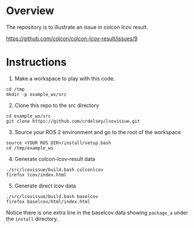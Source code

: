 # Overview

The repository is to illustrate an issue in colcon lcov result.

https://github.com/colcon/colcon-lcov-result/issues/9

# Instructions

1. Make a workspace to play with this code.
```
cd /tmp
mkdir -p example_ws/src
```

2. Clone this repo to the src directory
```
cd example_ws/src
git clone https://github.com/crdelsey/lcovissue.git
```

3. Source your ROS 2 environment and go to the root of the workspace
```
source <YOUR ROS DIR>/install/setup.bash
cd /tmp/example_ws
```

4. Generate colcon-lcov-result data
```
./src/lcovissue/build.bash colconlcov
firefox lcov/index.html
```

5. Generate direct lcov data
```
./src/lcovissue/build.bash baselcov
firefox baselcov/html/index.html
```

Notice there is one extra line in the baselcov data showing `package_a` under the `install` directory.
